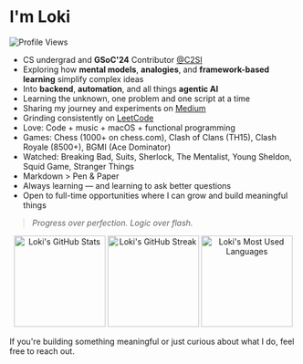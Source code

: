 # I'm Loki

![Profile Views](https://komarev.com/ghpvc/?username=lokeshwar777&label=Profile%20views&color=0e75b6&style=flat)

- CS undergrad and **GSoC'24** Contributor [@C2SI](https://github.com/c2siorg)  
- Exploring how **mental models**, **analogies**, and **framework-based learning** simplify complex ideas  
- Into **backend**, **automation**, and all things **agentic AI**  
- Learning the unknown, one problem and one script at a time  
- Sharing my journey and experiments on [Medium](https://medium.com/@lokeshwar777)  
- Grinding consistently on [LeetCode](https://leetcode.com/u/lokeshwar777/)  
- Love: Code + music + macOS + functional programming  
- Games: Chess (1000+ on chess.com), Clash of Clans (TH15), Clash Royale (8500+), BGMI (Ace Dominator)  
- Watched: Breaking Bad, Suits, Sherlock, The Mentalist, Young Sheldon, Squid Game, Stranger Things  
- Markdown > Pen & Paper  
- Always learning — and learning to ask better questions  
- Open to full-time opportunities where I can grow and build meaningful things

> _Progress over perfection. Logic over flash._

<!-- markdownlint-disable MD033 -->
<p align="center">
  <img
    src="https://github-readme-stats.vercel.app/api?username=lokeshwar777&show_icons=true&theme=dark&hide_rank=true&custom_title=Loki's%20GitHub%20Stats"
    height="160"
    alt="Loki's GitHub Stats"
  />
  <img
    src="https://github-readme-streak-stats-gules-iota.vercel.app?user=lokeshwar777&theme=dark&hide_current_streak=true&card_width=300&short_numbers=true"
    height="160"
    alt="Loki's GitHub Streak"
  />
  <img
    src="https://github-readme-stats.vercel.app/api/top-langs/?username=lokeshwar777&layout=compact&theme=dark"
    height="160"
    alt="Loki's Most Used Languages"
  />
</p>

If you're building something meaningful or just curious about what I do, feel free to reach out.
